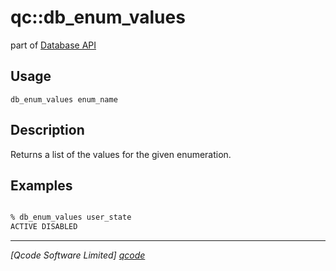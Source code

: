 qc::db_enum_values
===========

part of [Database API](../db.md)

Usage
-----
`db_enum_values enum_name`

Description
-----------
Returns a list of the values for the given enumeration.

Examples
--------
```tcl

% db_enum_values user_state
ACTIVE DISABLED

```

----------------------------------
*[Qcode Software Limited] [qcode]*

[qcode]: http://www.qcode.co.uk "Qcode Software"